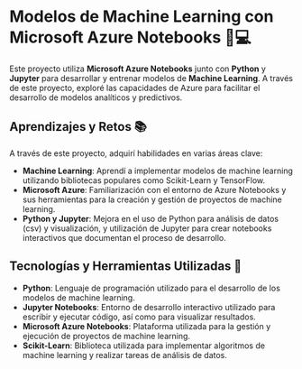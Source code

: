 # Modelos de Machine Learning con Microsoft Azure Notebooks 🤖💻

Este proyecto utiliza **Microsoft Azure Notebooks** junto con **Python** y **Jupyter** para desarrollar y entrenar modelos de **Machine Learning**. A través de este proyecto, exploré las capacidades de Azure para facilitar el desarrollo de modelos analíticos y predictivos.

## Aprendizajes y Retos 📚

A través de este proyecto, adquirí habilidades en varias áreas clave:
- **Machine Learning**: Aprendí a implementar modelos de machine learning utilizando bibliotecas populares como Scikit-Learn y TensorFlow.
- **Microsoft Azure**: Familiarización con el entorno de Azure Notebooks y sus herramientas para la creación y gestión de proyectos de machine learning.
- **Python y Jupyter**: Mejora en el uso de Python para análisis de datos (csv) y visualización, y utilización de Jupyter para crear notebooks interactivos que documentan el proceso de desarrollo.

## Tecnologías y Herramientas Utilizadas 🚀

- **Python**: Lenguaje de programación utilizado para el desarrollo de los modelos de machine learning.
- **Jupyter Notebooks**: Entorno de desarrollo interactivo utilizado para escribir y ejecutar código, así como para visualizar resultados.
- **Microsoft Azure Notebooks**: Plataforma utilizada para la gestión y ejecución de proyectos de machine learning.
- **Scikit-Learn**: Biblioteca utilizada para implementar algoritmos de machine learning y realizar tareas de análisis de datos.
